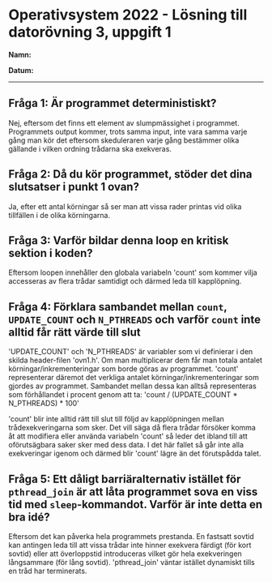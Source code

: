 # Operativsystem 2022 - Lösning till datorövning 3, uppgift 1

**Namn:**

**Datum:**

----


## Fråga 1: Är programmet deterministiskt?

Nej, eftersom det finns ett element av slumpmässighet i programmet. Programmets output kommer, trots samma input, inte vara samma varje gång man kör det eftersom skeduleraren varje gång bestämmer olika gällande i vilken ordning trådarna ska exekveras.

## Fråga 2: Då du kör programmet, stöder det dina slutsatser i punkt 1 ovan? 

Ja, efter ett antal körningar så ser man att vissa rader printas vid olika tillfällen i de olika körningarna.

## Fråga 3: Varför bildar denna loop en kritisk sektion i koden?

Eftersom loopen innehåller den globala variabeln 'count' som kommer vilja accesseras av flera trådar samtidigt och därmed leda till kapplöpning.

## Fråga 4: Förklara sambandet mellan `count`, `UPDATE_COUNT` och `N_PTHREADS` och varför `count` inte alltid får rätt värde till slut

'UPDATE_COUNT' och 'N_PTHREADS' är variabler som vi definierar i den skilda header-filen 'ovn1.h'. Om man multiplicerar dem får man totala antalet körningar/inkrementeringar som borde göras av programmet. 'count' representerar däremot det verkliga antalet körningar/inkrementeringar som gjordes av programmet. Sambandet mellan dessa kan alltså representeras som förhållandet i procent genom att ta:
'count / (UPDATE_COUNT * N_PTHREADS) * 100'

'count' blir inte alltid rätt till slut till följd av kapplöpningen mellan trådexekveringarna som sker. Det vill säga då flera trådar försöker komma åt att modifiera eller använda variabeln 'count' så leder det ibland till att oförutsägbara saker sker med dess data. I det här fallet så går inte alla exekveringar igenom och därmed blir 'count' lägre än det förutspådda talet.

## Fråga 5: Ett dåligt barriäralternativ istället för `pthread_join` är att låta programmet sova en viss tid med `sleep`-kommandot. Varför är inte detta en bra idé?

Eftersom det kan påverka hela programmets prestanda. En fastsatt sovtid kan antingen leda till att vissa trådar inte hinner exekvera färdigt (för kort sovtid) eller att överloppstid introduceras vilket gör hela exekveringen långsammare (för lång sovtid). 'pthread_join' väntar istället dynamiskt tills en tråd har terminerats.
